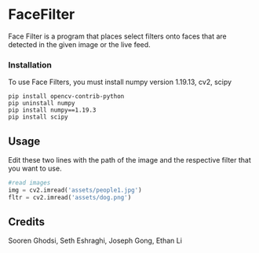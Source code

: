 # FaceFilter

Face Filter is a program that places select filters onto faces that are detected in the given image or the live feed.

### Installation
To use Face Filters, you must install numpy version 1.19.13, cv2, scipy 

```
pip install opencv-contrib-python
pip uninstall numpy
pip install numpy==1.19.3
pip install scipy
```

## Usage

Edit these two lines with the path of the image and the respective filter that you want to use.
```python
#read images
img = cv2.imread('assets/people1.jpg')
fltr = cv2.imread('assets/dog.png')
``` 


## Credits
Sooren Ghodsi, Seth Eshraghi, Joseph Gong, Ethan Li
